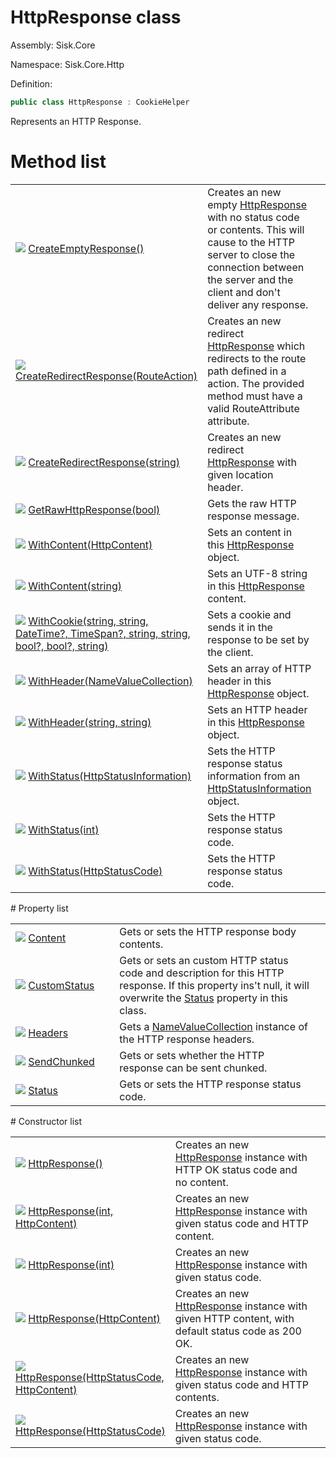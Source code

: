 <!--

Copyrights 2023 Sisk Framework - CypherPotato
Published under MIT license

!!! DO NOT EDIT THIS FILE !!!
This file was generated by a tool in the Sisk package. To edit the information in this documentation,
edit the XML documentation present in the Sisk source code.

-->

# HttpResponse class
Assembly: Sisk.Core

Namespace: Sisk.Core.Http

Definition:

```cs
public class HttpResponse : CookieHelper
```

Represents an HTTP Response.

# Method list
<table>
    <tbody>
<tr>
    <td width="33%">
        <img class="icon" src="/assets/img/icons/method.svg">
        <a href="/read?q=/contents/spec/Sisk.Core.Http.HttpResponse.CreateEmptyResponse().md">
            CreateEmptyResponse()
        </a>
    </td>
    <td>
        Creates an new empty <a href="/read?q=/contents/spec/Sisk.Core.Http.HttpResponse.md">HttpResponse</a> with no status code or contents. This will cause to the HTTP server to close the connection between the server and the client and don't deliver any response.
    <td>
</tr>
<tr>
    <td width="33%">
        <img class="icon" src="/assets/img/icons/method.svg">
        <a href="/read?q=/contents/spec/Sisk.Core.Http.HttpResponse.CreateRedirectResponse(RouteAction).md">
            CreateRedirectResponse(RouteAction)
        </a>
    </td>
    <td>
        Creates an new redirect <a href="/read?q=/contents/spec/Sisk.Core.Http.HttpResponse.md">HttpResponse</a> which redirects to the route path defined in a action. The provided method must have a valid RouteAttribute attribute.
    <td>
</tr>
<tr>
    <td width="33%">
        <img class="icon" src="/assets/img/icons/method.svg">
        <a href="/read?q=/contents/spec/Sisk.Core.Http.HttpResponse.CreateRedirectResponse(string).md">
            CreateRedirectResponse(string)
        </a>
    </td>
    <td>
        Creates an new redirect <a href="/read?q=/contents/spec/Sisk.Core.Http.HttpResponse.md">HttpResponse</a> with given location header.
    <td>
</tr>
<tr>
    <td width="33%">
        <img class="icon" src="/assets/img/icons/method.svg">
        <a href="/read?q=/contents/spec/Sisk.Core.Http.HttpResponse.GetRawHttpResponse(bool).md">
            GetRawHttpResponse(bool)
        </a>
    </td>
    <td>
        Gets the raw HTTP response message.
    <td>
</tr>
<tr>
    <td width="33%">
        <img class="icon" src="/assets/img/icons/method.svg">
        <a href="/read?q=/contents/spec/Sisk.Core.Http.HttpResponse.WithContent(HttpContent).md">
            WithContent(HttpContent)
        </a>
    </td>
    <td>
        Sets an content in this <a href="/read?q=/contents/spec/Sisk.Core.Http.HttpResponse.md">HttpResponse</a> object.
    <td>
</tr>
<tr>
    <td width="33%">
        <img class="icon" src="/assets/img/icons/method.svg">
        <a href="/read?q=/contents/spec/Sisk.Core.Http.HttpResponse.WithContent(string).md">
            WithContent(string)
        </a>
    </td>
    <td>
        Sets an UTF-8 string in this <a href="/read?q=/contents/spec/Sisk.Core.Http.HttpResponse.md">HttpResponse</a> content.
    <td>
</tr>
<tr>
    <td width="33%">
        <img class="icon" src="/assets/img/icons/method.svg">
        <a href="/read?q=/contents/spec/Sisk.Core.Http.HttpResponse.WithCookie(string-string-DateTime-TimeSpan-string-string-bool-bool-string).md">
            WithCookie(string, string, DateTime?, TimeSpan?, string, string, bool?, bool?, string)
        </a>
    </td>
    <td>
        Sets a cookie and sends it in the response to be set by the client.
    <td>
</tr>
<tr>
    <td width="33%">
        <img class="icon" src="/assets/img/icons/method.svg">
        <a href="/read?q=/contents/spec/Sisk.Core.Http.HttpResponse.WithHeader(NameValueCollection).md">
            WithHeader(NameValueCollection)
        </a>
    </td>
    <td>
        Sets an array of HTTP header in this <a href="/read?q=/contents/spec/Sisk.Core.Http.HttpResponse.md">HttpResponse</a> object.
    <td>
</tr>
<tr>
    <td width="33%">
        <img class="icon" src="/assets/img/icons/method.svg">
        <a href="/read?q=/contents/spec/Sisk.Core.Http.HttpResponse.WithHeader(string-string).md">
            WithHeader(string, string)
        </a>
    </td>
    <td>
        Sets an HTTP header in this <a href="/read?q=/contents/spec/Sisk.Core.Http.HttpResponse.md">HttpResponse</a> object.
    <td>
</tr>
<tr>
    <td width="33%">
        <img class="icon" src="/assets/img/icons/method.svg">
        <a href="/read?q=/contents/spec/Sisk.Core.Http.HttpResponse.WithStatus(HttpStatusInformation).md">
            WithStatus(HttpStatusInformation)
        </a>
    </td>
    <td>
        Sets the HTTP response status information from an <a href="/read?q=/contents/spec/Sisk.Core.Http.HttpStatusInformation.md">HttpStatusInformation</a> object.
    <td>
</tr>
<tr>
    <td width="33%">
        <img class="icon" src="/assets/img/icons/method.svg">
        <a href="/read?q=/contents/spec/Sisk.Core.Http.HttpResponse.WithStatus(int).md">
            WithStatus(int)
        </a>
    </td>
    <td>
        Sets the HTTP response status code.
    <td>
</tr>
<tr>
    <td width="33%">
        <img class="icon" src="/assets/img/icons/method.svg">
        <a href="/read?q=/contents/spec/Sisk.Core.Http.HttpResponse.WithStatus(HttpStatusCode).md">
            WithStatus(HttpStatusCode)
        </a>
    </td>
    <td>
        Sets the HTTP response status code.
    <td>
</tr>
    </tbody>
</table>
# Property list
<table>
    <tbody>
<tr>
    <td width="33%">
        <img class="icon" src="/assets/img/icons/property.svg">
        <a href="/read?q=/contents/spec/Sisk.Core.Http.HttpResponse.Content.md">
            Content
        </a>
    </td>
    <td>
        Gets or sets the HTTP response body contents.
    <td>
</tr>
<tr>
    <td width="33%">
        <img class="icon" src="/assets/img/icons/property.svg">
        <a href="/read?q=/contents/spec/Sisk.Core.Http.HttpResponse.CustomStatus.md">
            CustomStatus
        </a>
    </td>
    <td>
        Gets or sets an custom HTTP status code and description for this HTTP response. If this property ins't null, it will overwrite the <a href="/read?q=/contents/spec/Sisk.Core.Http.HttpResponse.md">Status</a> property in this class.
    <td>
</tr>
<tr>
    <td width="33%">
        <img class="icon" src="/assets/img/icons/property.svg">
        <a href="/read?q=/contents/spec/Sisk.Core.Http.HttpResponse.Headers.md">
            Headers
        </a>
    </td>
    <td>
        Gets a <a href="https://learn.microsoft.com/en-us/dotnet/api/System.Collections.Specialized.NameValueCollection">NameValueCollection</a> instance of the HTTP response headers.
    <td>
</tr>
<tr>
    <td width="33%">
        <img class="icon" src="/assets/img/icons/property.svg">
        <a href="/read?q=/contents/spec/Sisk.Core.Http.HttpResponse.SendChunked.md">
            SendChunked
        </a>
    </td>
    <td>
        Gets or sets whether the HTTP response can be sent chunked.
    <td>
</tr>
<tr>
    <td width="33%">
        <img class="icon" src="/assets/img/icons/property.svg">
        <a href="/read?q=/contents/spec/Sisk.Core.Http.HttpResponse.Status.md">
            Status
        </a>
    </td>
    <td>
        Gets or sets the HTTP response status code.
    <td>
</tr>
    </tbody>
</table>
# Constructor list
<table>
    <tbody>
<tr>
    <td width="33%">
        <img class="icon" src="/assets/img/icons/constructor.svg">
        <a href="/read?q=/contents/spec/Sisk.Core.Http.HttpResponse.HttpResponse().md">
            HttpResponse()
        </a>
    </td>
    <td>
        Creates an new <a href="/read?q=/contents/spec/Sisk.Core.Http.HttpResponse.md">HttpResponse</a> instance with HTTP OK status code and no content.
    <td>
</tr>
<tr>
    <td width="33%">
        <img class="icon" src="/assets/img/icons/constructor.svg">
        <a href="/read?q=/contents/spec/Sisk.Core.Http.HttpResponse.HttpResponse(int-HttpContent).md">
            HttpResponse(int, HttpContent)
        </a>
    </td>
    <td>
        Creates an new <a href="/read?q=/contents/spec/Sisk.Core.Http.HttpResponse.md">HttpResponse</a> instance with given status code and HTTP content.
    <td>
</tr>
<tr>
    <td width="33%">
        <img class="icon" src="/assets/img/icons/constructor.svg">
        <a href="/read?q=/contents/spec/Sisk.Core.Http.HttpResponse.HttpResponse(int).md">
            HttpResponse(int)
        </a>
    </td>
    <td>
        Creates an new <a href="/read?q=/contents/spec/Sisk.Core.Http.HttpResponse.md">HttpResponse</a> instance with given status code.
    <td>
</tr>
<tr>
    <td width="33%">
        <img class="icon" src="/assets/img/icons/constructor.svg">
        <a href="/read?q=/contents/spec/Sisk.Core.Http.HttpResponse.HttpResponse(HttpContent).md">
            HttpResponse(HttpContent)
        </a>
    </td>
    <td>
        Creates an new <a href="/read?q=/contents/spec/Sisk.Core.Http.HttpResponse.md">HttpResponse</a> instance with given HTTP content, with default status code as 200 OK.
    <td>
</tr>
<tr>
    <td width="33%">
        <img class="icon" src="/assets/img/icons/constructor.svg">
        <a href="/read?q=/contents/spec/Sisk.Core.Http.HttpResponse.HttpResponse(HttpStatusCode-HttpContent).md">
            HttpResponse(HttpStatusCode, HttpContent)
        </a>
    </td>
    <td>
        Creates an new <a href="/read?q=/contents/spec/Sisk.Core.Http.HttpResponse.md">HttpResponse</a> instance with given status code and HTTP contents.
    <td>
</tr>
<tr>
    <td width="33%">
        <img class="icon" src="/assets/img/icons/constructor.svg">
        <a href="/read?q=/contents/spec/Sisk.Core.Http.HttpResponse.HttpResponse(HttpStatusCode).md">
            HttpResponse(HttpStatusCode)
        </a>
    </td>
    <td>
        Creates an new <a href="/read?q=/contents/spec/Sisk.Core.Http.HttpResponse.md">HttpResponse</a> instance with given status code.
    <td>
</tr>
    </tbody>
</table>
